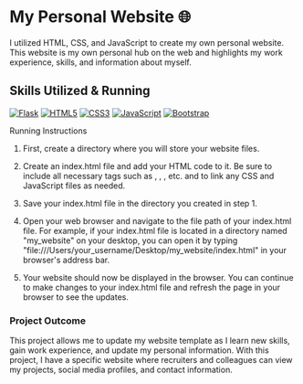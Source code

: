 # My Personal Website 🌐
I utilized HTML, CSS, and JavaScript to create my own personal website. This website is my own personal hub on the web and highlights my work experience, skills, and information about myself.

## Skills Utilized & Running
[![Flask](https://img.shields.io/badge/Flask-000000?style=for-the-badge&logo=flask&logoColor=white)](https://flask.palletsprojects.com/)
[![HTML5](https://img.shields.io/badge/HTML5-239120?style=for-the-badge&logo=html5&logoColor=white)](#) 
[![CSS3](https://img.shields.io/badge/CSS3-1572B6?style=for-the-badge&logo=css3&logoColor=white)](#)
[![JavaScript](https://img.shields.io/badge/JavaScript-F7DF1E?style=for-the-badge&logo=javascript&logoColor=black)](#)
[![Bootstrap](https://img.shields.io/badge/Bootstrap-563D7C?style=for-the-badge&logo=bootstrap&logoColor=white)](#)

Running Instructions

1. First, create a directory where you will store your website files.

2. Create an index.html file and add your HTML code to it. Be sure to include all necessary tags such as <html>, <head>, <body>, etc. and to link any CSS and JavaScript files as needed.

3. Save your index.html file in the directory you created in step 1.

4. Open your web browser and navigate to the file path of your index.html file. For example, if your index.html file is located in a directory named "my_website" on your desktop, you can open it by typing "file:///Users/your_username/Desktop/my_website/index.html" in your browser's address bar.

5. Your website should now be displayed in the browser. You can continue to make changes to your index.html file and refresh the page in your browser to see the updates.

### Project Outcome
This project allows me to update my website template as I learn new skills, gain work experience, and update my personal information. With this project, I have a specific website where recruiters and colleagues can view my projects, social media profiles, and contact information.
